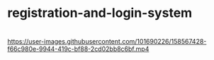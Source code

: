 # registration-and-login-system
# 

https://user-images.githubusercontent.com/101690226/158567428-f66c980e-9944-419c-bf88-2cd02bb8c6bf.mp4

